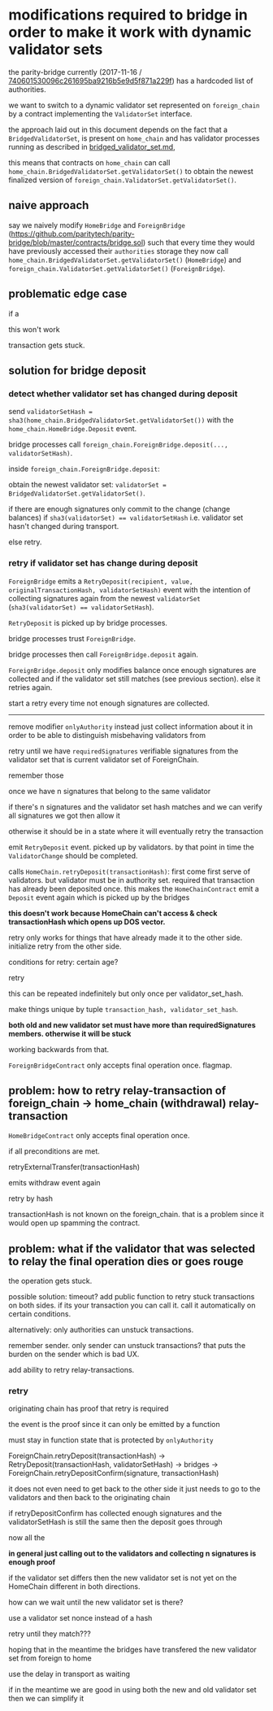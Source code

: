 # modifications required to bridge in order to make it work with dynamic validator sets

the parity-bridge currently (2017-11-16 / [740601530096c261695ba9216b5e9d5f871a229f](https://github.com/paritytech/parity-bridge/commit/740601530096c261695ba9216b5e9d5f871a229f))
has a hardcoded list of authorities.

we want to switch to a dynamic validator set represented on `foreign_chain` by
a contract implementing the `ValidatorSet` interface.

the approach laid out in this document depends on the fact that a `BridgedValidatorSet`,
is present on `home_chain` and has validator processes running
as described in [bridged_validator_set.md](bridged_validator_set.md),

this means that contracts on `home_chain` can call `home_chain.BridgedValidatorSet.getValidatorSet()`
to obtain the newest finalized version of `foreign_chain.ValidatorSet.getValidatorSet()`.

## naive approach

say we naively modify `HomeBridge` and `ForeignBridge` (https://github.com/paritytech/parity-bridge/blob/master/contracts/bridge.sol)
such that every time they would have previously accessed their
`authorities` storage they now call `home_chain.BridgedValidatorSet.getValidatorSet()` (`HomeBridge`)
and `foreign_chain.ValidatorSet.getValidatorSet()` (`ForeignBridge`).

## problematic edge case

if a

this won't work



transaction gets stuck.

## solution for bridge deposit

### detect whether validator set has changed during deposit

send `validatorSetHash = sha3(home_chain.BridgedValidatorSet.getValidatorSet())`
with the `home_chain.HomeBridge.Deposit` event.

bridge processes call `foreign_chain.ForeignBridge.deposit(..., validatorSetHash)`.

inside `foreign_chain.ForeignBridge.deposit`:

obtain the newest validator set: `validatorSet = BridgedValidatorSet.getValidatorSet()`.

if there are enough signatures only commit to the change (change balances) if
`sha3(validatorSet) == validatorSetHash` i.e. validator set hasn't changed
during transport.

else retry.

### retry if validator set has change during deposit

`ForeignBridge` emits a
`RetryDeposit(recipient, value, originalTransactionHash, validatorSetHash)`
event with the intention of collecting signatures again from the newest
`validatorSet` (`sha3(validatorSet) == validatorSetHash`).

`RetryDeposit` is picked up by bridge processes.

bridge processes trust `ForeignBridge`.

bridge processes then call `ForeignBridge.deposit` again.

`ForeignBridge.deposit` only modifies balance once enough signatures
are collected and if the validator set still matches (see previous section).
else it retries again.

start a retry every time not enough signatures are collected.

---

remove modifier `onlyAuthority`
instead just collect information about it
in order to be able to distinguish misbehaving validators from

retry until we have `requiredSignatures` verifiable signatures from 
the validator set that is current validator set of ForeignChain.

remember those 

once we have n signatures that belong to the same validator

if there's n signatures and the validator set hash matches and
we can verify all signatures we got then allow it

otherwise it should be in a state where it will eventually retry the transaction

emit `RetryDeposit` event. picked up by validators.
by that point in time the `ValidatorChange` should be completed.

calls `HomeChain.retryDeposit(transactionHash)`:
first come first serve of validators.
but validator must be in authority set.
required that transaction has already been deposited once.
this makes the `HomeChainContract` emit a `Deposit` event again
which is picked up by the bridges

**this doesn't work because HomeChain can't access & check
transactionHash which opens up DOS vector.**

retry only works for things that have already made it to the other side.
initialize retry from the other side.

conditions for retry:
certain age?

retry 

this can be repeated indefinitely but only once per validator_set_hash.

make things unique by tuple `transaction_hash, validator_set_hash`.

**both old and new validator set must have more than requiredSignatures members.
otherwise it will be stuck**

working backwards from that.

`ForeignBridgeContract` only accepts final operation once.
flagmap.

## problem: how to retry relay-transaction of foreign_chain -> home_chain (withdrawal) relay-transaction

`HomeBridgeContract` only accepts final operation once.

if all preconditions are met.

retryExternalTransfer(transactionHash)

emits withdraw event again

retry by hash

transactionHash is not known on the foreign_chain.
that is a problem since it would open up spamming the contract.

## problem: what if the validator that was selected to relay the final operation dies or goes rouge

the operation gets stuck.

possible solution: timeout?
add public function to retry stuck transactions on both sides.
if its your transaction you can call it.
call it automatically on certain conditions.

alternatively: only authorities can unstuck transactions.

remember sender. only sender can unstuck transactions?
that puts the burden on the sender which is bad UX.

add ability to retry relay-transactions.

### retry

originating chain has proof that retry is required

the event is the proof since it can only be emitted by a function

must stay in function state that is protected by `onlyAuthority`

ForeignChain.retryDeposit(transactionHash) ->
RetryDeposit(transactionHash, validatorSetHash)
-> bridges ->
ForeignChain.retryDepositConfirm(signature, transactionHash)

it does not even need to get back to the other side
it just needs to go to the validators and then back to the originating chain

if retryDepositConfirm has collected enough signatures and the validatorSetHash
is still the same then the deposit goes through

now all the 

**in general just calling out to the validators and collecting n signatures
is enough proof**

if the validator set differs then the new validator set is not yet on the
HomeChain 
different in both directions.

how can we wait until the new validator set is there?

use a validator set nonce instead of a hash

retry until they match???

hoping that in the meantime the bridges have transfered the new validator set
from foreign to home

use the delay in transport as waiting

if in the meantime we are good in using both the new and old validator set
then we can simplify it
